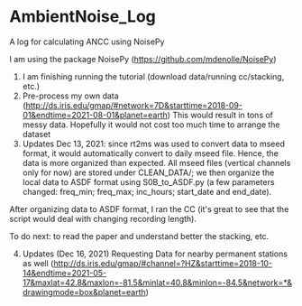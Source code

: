# AmbientNoise_Log
A log for calculating ANCC using NoisePy

I am using the package NoisePy (https://github.com/mdenolle/NoisePy)

1. I am finishing running the tutorial (download data/running cc/stacking, etc.)
2. Pre-process my own data (http://ds.iris.edu/gmap/#network=7D&starttime=2018-09-01&endtime=2021-08-01&planet=earth)
   This would result in tons of messy data. Hopefully it would not cost too much time to arrange the dataset
3. Updates
Dec 13, 2021: since rt2ms was used to convert data to mseed format, it would automatically convert to daily mseed file. 
Hence, the data is more organized than expected. All mseed files (vertical channels only for now) are stored under
CLEAN_DATA/; we then organize the local data to ASDF format using S0B_to_ASDF.py (a few parameters changed: freq_min; 
freq_max; inc_hours; start_date and end_date). 

After organizing data to ASDF format, I ran the CC (it's great to see that the script would deal with changing recording
length). 

To do next: to read the paper and understand better the stacking, etc. 

4. Updates (Dec 16, 2021)
Requesting Data for nearby permanent stations as well
(http://ds.iris.edu/gmap/#channel=?HZ&starttime=2018-10-14&endtime=2021-05-17&maxlat=42.8&maxlon=-81.5&minlat=40.8&minlon=-84.5&network=*&drawingmode=box&planet=earth)
